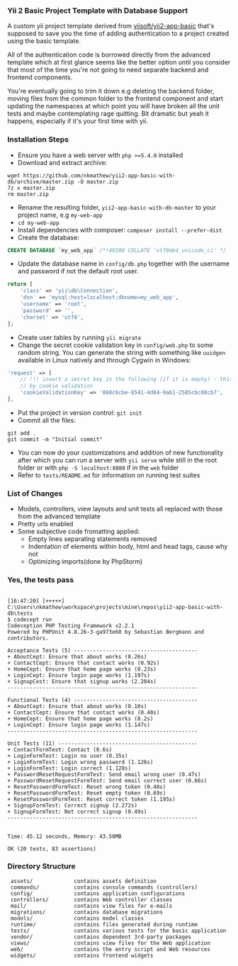 ### Yii 2 Basic Project Template with Database Support

A custom yii project template derived from [yiisoft/yii2-app-basic][0] that's
supposed to save you the time of adding authentication to a project created using
the basic template.

All of the authentication code is borrowed directly from the advanced template
which at first glance seems like the better option until you consider that most of
the time you're not going to need separate backend and frontend components.

You're eventually going to trim it down e.g deleting the backend folder, moving
files from the common folder to the frontend component and start updating the
namespaces at which point you will have broken all the unit tests and maybe
contemplating rage quitting. Bit dramatic but yeah it happens, especially if it's
your first time with yii.

### Installation Steps

+ Ensure you have a web server with `php >=5.4.0` installed
+ Download and extract archive:
```
wget https://github.com/nkmathew/yii2-app-basic-with-db/archive/master.zip -O master.zip
7z x master.zip
rm master.zip
```
+ Rename the resulting folder, `yii2-app-basic-with-db-master` to your project name,
  e.g `my-web-app`
+ `cd my-web-app`
+ Install dependencies with composer: `composer install --prefer-dist`
+ Create the database:
```sql
CREATE DATABASE `my_web_app` /*!40100 COLLATE 'utf8mb4_unicode_ci' */
```
+ Update the database name in `config/db.php` together with the username and
  password if not the default root user.
```php
return [
    'class' => 'yii\db\Connection',
    'dsn' => 'mysql:host=localhost;dbname=my_web_app',
    'username' => 'root',
    'password' => '',
    'charset' => 'utf8',
];
```
+ Create user tables by running `yii migrate`
+ Change the secret cookie validation key in `config/web.php` to some random string.
  You can generate the string with something like `uuidgen` available in Linux
  natively and through Cygwin in Windows:
```php
'request' => [
    // !!! insert a secret key in the following (if it is empty) - this is required
    // by cookie validation
    'cookieValidationKey' => '868c6cbe-8541-4d84-9a61-2585cbc88cb7',
],
```
+ Put the project in version control: `git init`
+ Commit all the files:
```shell
git add .
git commit -m "Initial commit"
```
+ You can now do your customizations and addition of new functionality after which
  you can run a server with `yii serve` while still in the root folder or with
  `php -S localhost:8080` if in the `web` folder
+ Refer to `tests/README.md` for information on running test suites

### List of Changes
+ Models, controllers, view layouts and unit tests all replaced with those from the
  advanced template
+ Pretty urls enabled
+ Some subjective code fromatting applied:
  - Empty lines separating statements removed
  - Indentation of elements within body, html and head tags, cause why not
  - Optimizing imports(done by PhpStorm)

### Yes, the tests pass
```

[16:47:20] [+++++] C:\Users\nkmathew\workspace\projects\mine\repos\yii2-app-basic-with-db\tests
$ codecept run
Codeception PHP Testing Framework v2.2.1
Powered by PHPUnit 4.8.26-3-ga973e60 by Sebastian Bergmann and contributors.

Acceptance Tests (5) ---------------------------------------
+ AboutCept: Ensure that about works (0.26s)
+ ContactCept: Ensure that contact works (0.92s)
+ HomeCept: Ensure that home page works (0.23s)
+ LoginCept: Ensure login page works (1.197s)
+ SignupCest: Ensure that signup works (2.204s)
------------------------------------------------------------

Functional Tests (4) ---------------------------------------
+ AboutCept: Ensure that about works (0.10s)
+ ContactCept: Ensure that contact works (0.40s)
+ HomeCept: Ensure that home page works (0.2s)
+ LoginCept: Ensure login page works (1.147s)
------------------------------------------------------------

Unit Tests (11) --------------------------------------------
+ ContactFormTest: Contact (0.6s)
+ LoginFormTest: Login no user (0.35s)
+ LoginFormTest: Login wrong password (1.126s)
+ LoginFormTest: Login correct (1.128s)
+ PasswordResetRequestFormTest: Send email wrong user (0.47s)
+ PasswordResetRequestFormTest: Send email correct user (0.66s)
+ ResetPasswordFormTest: Reset wrong token (0.40s)
+ ResetPasswordFormTest: Reset empty token (0.69s)
+ ResetPasswordFormTest: Reset correct token (1.195s)
+ SignupFormTest: Correct signup (2.272s)
+ SignupFormTest: Not correct signup (0.49s)
------------------------------------------------------------


Time: 45.12 seconds, Memory: 43.50MB

OK (20 tests, 83 assertions)

```


### Directory Structure

     assets/             contains assets definition
     commands/           contains console commands (controllers)
     config/             contains application configurations
     controllers/        contains Web controller classes
     mail/               contains view files for e-mails
     migrations/         contains database migrations
     models/             contains model classes
     runtime/            contains files generated during runtime
     tests/              contains various tests for the basic application
     vendor/             contains dependent 3rd-party packages
     views/              contains view files for the Web application
     web/                contains the entry script and Web resources
     widgets/            contains frontend widgets

[0]: https://github.com/yiisoft/yii2-app-basic
